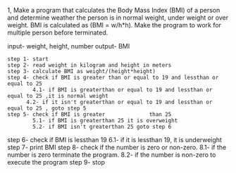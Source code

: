 1, Make a program that calculates the Body Mass Index (BMI) of a person and determine weather the person is in normal weight, under weight or over weight. BMI is calculated as (BMI = w/h*h). Make the program to work for multiple person before terminated.
 
  input- weight, height, number
  output- BMI
   
    step 1- start
    step 2- read weight in kilogram and height in meters
    step 3- calculate BMI as weight/(height*height)
    step 4- check if BMI is greater than or equal to 19 and lessthan or equal to 25 
            4.1- if BMI is greaterthan or equal to 19 and lessthan or equal to 25 ,it is normal weight
          4.2- if it isn't greaterthan or equal to 19 and lessthan or equal to 25 , goto step 5
    step 5- check if BMI is greater              than 25 
            5.1- if BMI is greaterthan 25 it is overweight 
            5.2- if BMI isn't greaterthan 25 goto step 6
   step 6- check if BMI is lessthan 19
          6.1- if it is lessthan 19, it is underweight 
    step 7- print BMI
    step 8- check if the  number is zero or non-zero.
         8.1- if the number is zero terminate the program.
         8.2- if the number is non-zero  to execute the program 
   step 9- stop
          
           
   
